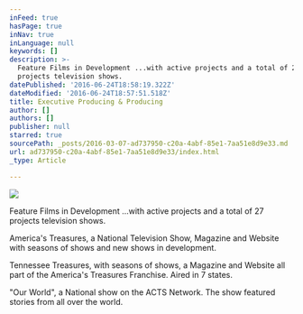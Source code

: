 ```yaml
---
inFeed: true
hasPage: true
inNav: true
inLanguage: null
keywords: []
description: >-
  Feature Films in Development ...with active projects and a total of 27
  projects television shows.
datePublished: '2016-06-24T18:58:19.322Z'
dateModified: '2016-06-24T18:57:51.518Z'
title: Executive Producing & Producing
author: []
authors: []
publisher: null
starred: true
sourcePath: _posts/2016-03-07-ad737950-c20a-4abf-85e1-7aa51e8d9e33.md
url: ad737950-c20a-4abf-85e1-7aa51e8d9e33/index.html
_type: Article

---
```

![](https://s3-us-west-2.amazonaws.com/the-grid-img/p/daaa8767c64daede7c7aa7bb8a1c1c69e8be3d3b.jpg)

Feature Films in Development ...with active projects and a total of 27 projects television shows.

America's Treasures, a National Television Show, Magazine and Website with seasons of shows and new shows in development.

Tennessee Treasures, with seasons of shows, a Magazine and Website all part of the America's Treasures Franchise. Aired in 7 states.

"Our World", a National show on the ACTS Network. The show featured stories from all over the world.